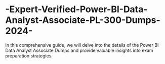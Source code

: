 # -Expert-Verified-Power-BI-Data-Analyst-Associate-PL-300-Dumps-2024-
In this comprehensive guide, we will delve into the details of the Power BI Data Analyst Associate Dumps and provide valuable insights into exam preparation strategies.
